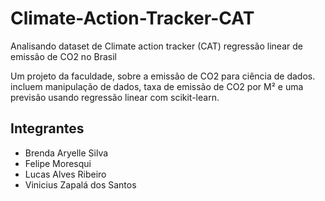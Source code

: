 # Climate-Action-Tracker-CAT

Analisando dataset de Climate action tracker (CAT) regressão linear de emissão de CO2 no Brasil

Um projeto da faculdade, sobre a emissão de CO2 para ciência de dados. incluem manipulação de dados, taxa de emissão de CO2 por M² e uma previsão usando regressão linear com scikit-learn.

## Integrantes

* Brenda Aryelle Silva
* Felipe Moresqui
* Lucas Alves Ribeiro
* Vinicius Zapalá dos Santos
